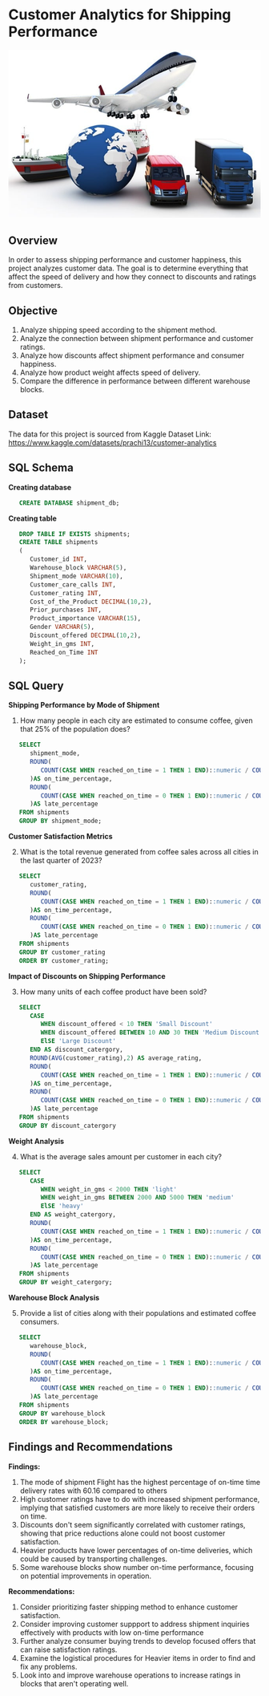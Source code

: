 # Customer Analytics for Shipping Performance

![](https://github.com/Thojer-DC/7-SQL-Project-Customer-Analytics-for-Shipping-Performance/blob/main/shipment.jpg)

## Overview
In order to assess shipping performance and customer happiness, this project analyzes customer data. The goal is to determine everything that affect the speed of delivery and how they connect to discounts and ratings from customers.

## Objective
1. Analyze shipping speed according to the shipment method.
2. Analyze the connection between shipment performance and customer ratings.
3. Analyze how discounts affect shipment performance and consumer happiness.
4. Analyze how product weight affects speed of delivery.
5. Compare the difference in performance between different warehouse blocks.

## Dataset
The data for this project is sourced from Kaggle
Dataset Link: https://www.kaggle.com/datasets/prachi13/customer-analytics


## SQL Schema
**Creating database** 
```SQL
   CREATE DATABASE shipment_db;

```

**Creating table** 
```SQL
   DROP TABLE IF EXISTS shipments;
   CREATE TABLE shipments
   (
      Customer_id INT,
      Warehouse_block VARCHAR(5),
      Shipment_mode VARCHAR(10),
      Customer_care_calls INT,
      Customer_rating INT,
      Cost_of_the_Product DECIMAL(10,2),
      Prior_purchases INT,
      Product_importance VARCHAR(15),
      Gender VARCHAR(5),
      Discount_offered DECIMAL(10,2),
      Weight_in_gms INT,
      Reached_on_Time INT
   );
```


## SQL Query

**Shipping Performance by Mode of Shipment**

1. How many people in each city are estimated to consume coffee, given that 25% of the population does?
```SQL
   SELECT
      shipment_mode,
      ROUND(
         COUNT(CASE WHEN reached_on_time = 1 THEN 1 END)::numeric / COUNT(*) * 100, 2
      )AS on_time_percentage,
      ROUND(
         COUNT(CASE WHEN reached_on_time = 0 THEN 1 END)::numeric / COUNT(*) * 100, 2
      )AS late_percentage
   FROM shipments
   GROUP BY shipment_mode;
```


**Customer Satisfaction Metrics**

2. What is the total revenue generated from coffee sales across all cities in the last quarter of 2023?
```SQL
   SELECT 
      customer_rating,
      ROUND(
         COUNT(CASE WHEN reached_on_time = 1 THEN 1 END)::numeric / COUNT(*) * 100, 2
      )AS on_time_percentage,
      ROUND(
         COUNT(CASE WHEN reached_on_time = 0 THEN 1 END)::numeric / COUNT(*) * 100, 2
      )AS late_percentage
   FROM shipments
   GROUP BY customer_rating
   ORDER BY customer_rating;
```


**Impact of Discounts on Shipping Performance**

3. How many units of each coffee product have been sold?
```SQL
   SELECT 
      CASE 
         WHEN discount_offered < 10 THEN 'Small Discount'
         WHEN discount_offered BETWEEN 10 AND 30 THEN 'Medium Discount'
         ElSE 'Large Discount'
      END AS discount_catergory,
      ROUND(AVG(customer_rating),2) AS average_rating,
      ROUND(
         COUNT(CASE WHEN reached_on_time = 1 THEN 1 END)::numeric / COUNT(*) * 100, 2
      )AS on_time_percentage,
      ROUND(
         COUNT(CASE WHEN reached_on_time = 0 THEN 1 END)::numeric / COUNT(*) * 100, 2
      )AS late_percentage
   FROM shipments
   GROUP BY discount_catergory
```


**Weight Analysis**

4. What is the average sales amount per customer in each city?
```SQL
   SELECT 
      CASE 
         WHEN weight_in_gms < 2000 THEN 'light'
         WHEN weight_in_gms BETWEEN 2000 AND 5000 THEN 'medium'
         ElSE 'heavy'
      END AS weight_catergory,
      ROUND(
         COUNT(CASE WHEN reached_on_time = 1 THEN 1 END)::numeric / COUNT(*) * 100, 2
      )AS on_time_percentage,
      ROUND(
         COUNT(CASE WHEN reached_on_time = 0 THEN 1 END)::numeric / COUNT(*) * 100, 2
      )AS late_percentage
   FROM shipments
   GROUP BY weight_catergory; 
```


**Warehouse Block Analysis**

5. Provide a list of cities along with their populations and estimated coffee consumers.
```SQL
   SELECT 
      warehouse_block,
      ROUND(
         COUNT(CASE WHEN reached_on_time = 1 THEN 1 END)::numeric / COUNT(*) * 100, 2
      )AS on_time_percentage,
      ROUND(
         COUNT(CASE WHEN reached_on_time = 0 THEN 1 END)::numeric / COUNT(*) * 100, 2
      )AS late_percentage
   FROM shipments
   GROUP BY warehouse_block
   ORDER BY warehouse_block;
```

## Findings and Recommendations

**Findings:**  

1. The mode of shipment Flight has the highest percentage of on-time time delivery rates with 60.16 compared to others
2. High customer ratings have to do with increased shipment performance, implying that satisfied customers are more likely to receive their orders on time.
3. Discounts don't seem significantly correlated with customer ratings, showing that price reductions alone could not boost customer satisfaction.
4. Heavier products have lower percentages of on-time deliveries, which could be caused by transporting challenges.
5. Some warehouse blocks show number on-time performance, focusing on potential improvements in operation.

**Recommendations:**
  
1. Consider prioritizing faster shipping method to enhance customer satisfaction.
2. Consider improving customer suppport to address shipment inquiries effectively with products with low on-time performance
3. Further analyze consumer buying trends to develop focused offers that can raise satisfaction ratings.
4. Examine the logistical procedures for Heavier items in order to find and fix any problems.
5. Look into and improve warehouse operations to increase ratings in blocks that aren't operating well.


